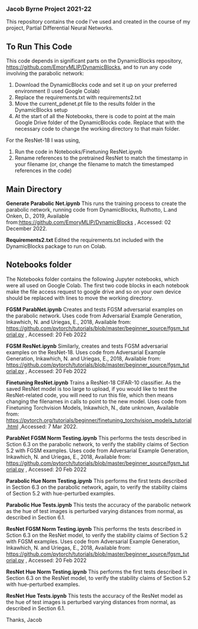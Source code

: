### Jacob Byrne Project 2021-22
This repository contains the code I've used and created in the course of my project, Partial Differential Neural Networks.

## To Run This Code
This code depends in significant parts on the DynamicBlocks repository, https://github.com/EmoryMLIP/DynamicBlocks, and to run any code involving the parabolic network:
1. Download the DynamicBlocks code and set it up on your preferred environment (I used Google Colab)
2. Replace the requirements.txt with requirements2.txt
3. Move the current_pdenet.pt file to the results folder in the DynamicBlocks setup
4. At the start of all the Notebooks, there is code to point at the main Google Drive folder of the DynamicBlocks code. Replace that with the necessary code to change the working directory to that main folder.

For the ResNet-18 I was using,
1. Run the code in Notebooks/Finetuning ResNet.ipynb
2. Rename references to the pretrained ResNet to match the timestamp in your filename (or, change the filename to match the timestamped references in the code)

## Main Directory
**Generate Parabolic Net.ipynb** This runs the training process to create the parabolic network, running code from 
DynamicBlocks, Ruthotto, L.and Onken, D., 2019, Available from:https://github.com/EmoryMLIP/DynamicBlocks , Accessed: 02 December 2022.

**Requirements2.txt** Edited the requirements.txt included with the DynamicBlocks package to run on Colab.

## Notebooks folder
The Notebooks folder contains the following Jupyter notebooks, which were all used on Google Colab. The first two code blocks in each notebook make the file access request to google drive and so on your own device should be replaced with lines to move the working directory.

**FGSM ParabNet.ipynb** Creates and tests FGSM adversarial examples on the parabolic network. Uses code from Adversarial Example Generation, Inkawhich, N. and Uriegas, E.,  2018, Available from: https://github.com/pytorch/tutorials/blob/master/beginner_source/fgsm_tutorial.py , Accessed: 20 Feb 2022

**FGSM ResNet.ipynb** Similarly, creates and tests FGSM adversarial examples on the ResNet-18. Uses code from Adversarial Example Generation, Inkawhich, N. and Uriegas, E.,  2018, Available from: https://github.com/pytorch/tutorials/blob/master/beginner_source/fgsm_tutorial.py , Accessed: 20 Feb 2022

**Finetuning ResNet.ipynb** Trains a ResNet-18 CIFAR-10 classifier. As the saved ResNet model is too large to upload, if you would like to test the ResNet-related code, you will need to run this file, which then means changing the filenames in calls to point to the new model. Uses code from Finetuning Torchvision Models, Inkawhich, N., date unknown, Available from: https://pytorch.org/tutorials/beginner/finetuning_torchvision_models_tutorial.html ,Accessed: 7 Mar 2022.

**ParabNet FGSM Norm Testing.ipynb** This performs the tests described in Sction 6.3 on the parabolic network, to verify the stability claims of Section 5.2 with FGSM examples. Uses code from Adversarial Example Generation, Inkawhich, N. and Uriegas, E.,  2018, Available from: https://github.com/pytorch/tutorials/blob/master/beginner_source/fgsm_tutorial.py , Accessed: 20 Feb 2022

**Parabolic Hue Norm Testing.ipynb** This performs the first tests described in Section 6.3 on the parabolic network, again, to verify the stability claims of Section 5.2 with hue-perturbed examples.

**Parabolic Hue Tests.ipynb** This tests the accuracy of the parabolic network as the hue of test images is perturbed varying distances from normal, as described in Section 6.1.

**ResNet FGSM Norm Testing.ipynb** This performs the tests described in Sction 6.3 on the ResNet model, to verify the stability claims of Section 5.2 with FGSM examples. Uses code from Adversarial Example Generation, Inkawhich, N. and Uriegas, E.,  2018, Available from: https://github.com/pytorch/tutorials/blob/master/beginner_source/fgsm_tutorial.py , Accessed: 20 Feb 2022

**ResNet Hue Norm Testing.ipynb** This performs the first tests described in Section 6.3 on the ResNet model, to verify the stability claims of Section 5.2 with hue-perturbed examples.

**ResNet Hue Tests.ipynb** This tests the accuracy of the ResNet model as the hue of test images is perturbed varying distances from normal, as described in Section 6.1.


Thanks,
Jacob

